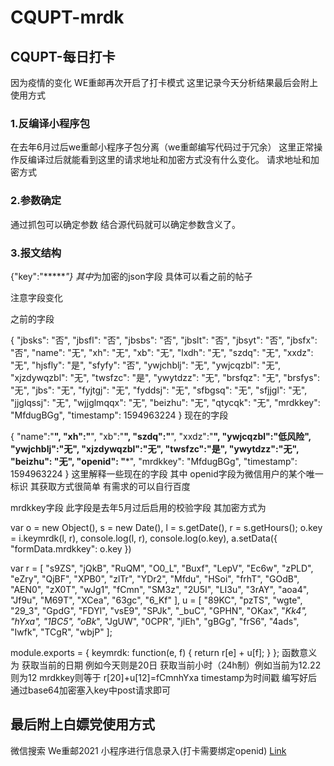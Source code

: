 # CQUPT-mrdk
## CQUPT-每日打卡
因为疫情的变化 WE重邮再次开启了打卡模式
这里记录今天分析结果最后会附上使用方式

### 1.反编译小程序包
在去年6月过后we重邮小程序子包分离（we重邮编写代码过于冗余）
这里正常操作反编译过后就能看到这里的请求地址和加密方式没有什么变化。
请求地址和加密方式
### 2.参数确定
通过抓包可以确定参数
结合源代码就可以确定参数含义了。
### 3.报文结构

{"key":"******"}
其中*为加密的json字段 具体可以看之前的帖子

注意字段变化

之前的字段

{
    "jbsks": "否",
    "jbsfl": "否",
    "jbsbs": "否",
    "jbslt": "否",
    "jbsyt": "否",
    "jbsfx": "否",
    "name": "无",
    "xh": "无",
    "xb": "无",
    "lxdh": "无",
    "szdq": "无",
    "xxdz": "无",
    "hjsfly": "是",
    "sfyfy": "否",
    "ywjchblj": "无",
    "ywjcqzbl": "无",
    "xjzdywqzbl": "无",
    "twsfzc": "是",
    "ywytdzz": "无",
    "brsfqz": "无",
    "brsfys": "无",
    "jbs": "无",
    "fyjtgj": "无",
    "fyddsj": "无",
    "sfbgsq": "无",
    "sfjjgl": "无",
    "jjglqssj": "无",
    "wjjglmqqx": "无",
    "beizhu": "无",
    "qtycqk": "无",
    "mrdkkey": "MfdugBGg",
    "timestamp": 1594963224
}
现在的字段

{
     "name":"**",
    "xh":"**",
    "xb":"**",
    "szdq":"**",
    "xxdz":"**",
    "ywjcqzbl":"低风险",
    "ywjchblj":"无",
    "xjzdywqzbl":"无",
    "twsfzc":"是",
    "ywytdzz":"无",
    "beizhu": "无",
    "openid": "***",
    "mrdkkey": "MfdugBGg",
    "timestamp": 1594963224
}
这里解释一些现在的字段
其中
openid字段为微信用户的某个唯一标识 其获取方式很简单 有需求的可以自行百度

mrdkkey字段 此字段是去年5月过后启用的校验字段
其加密方式为

 var o = new Object(), s = new Date(), l = s.getDate(), r = s.getHours();
                    o.key = i.keymrdk(l, r), console.log(l, r), console.log(o.key), a.setData({
                        "formData.mrdkkey": o.key
                    })

var r = [ "s9ZS", "jQkB", "RuQM", "O0_L", "Buxf", "LepV", "Ec6w", "zPLD", "eZry", "QjBF", "XPB0", "zlTr", "YDr2", "Mfdu", "HSoi", "frhT", "GOdB", "AEN0", "zX0T", "wJg1", "fCmn", "SM3z", "2U5I", "LI3u", "3rAY", "aoa4", "Jf9u", "M69T", "XCea", "63gc", "6_Kf" ], u = [ "89KC", "pzTS", "wgte", "29_3", "GpdG", "FDYl", "vsE9", "SPJk", "_buC", "GPHN", "OKax", "_Kk4", "hYxa", "1BC5", "oBk_", "JgUW", "0CPR", "jlEh", "gBGg", "frS6", "4ads", "Iwfk", "TCgR", "wbjP" ];

module.exports = {
    keymrdk: function(e, f) {
        return r[e] + u[f];
    }
};
函数意义为
获取当前的日期 例如今天则是20日
获取当前小时（24h制）例如当前为12.22 则为12
mrdkkey则等于 r[20]+u[12]=fCmnhYxa
timestamp为时间戳
编写好后通过base64加密塞入key中post请求即可

## 最后附上白嫖党使用方式
微信搜索
We重邮2021 小程序进行信息录入(打卡需要绑定openid)
[Link](https://www.longm.top/index.php/archives/55/)
